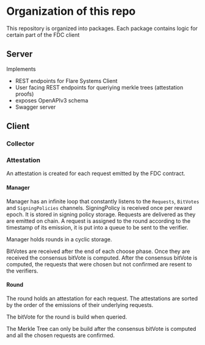 # Organization of this repo

This repository is organized into packages.
Each package contains logic for certain part of the FDC client

## Server

Implements

-   REST endpoints for Flare Systems Client
-   User facing REST endpoints for queriying merkle trees (attestation proofs)
-   exposes OpenAPIv3 schema
-   Swagger server

## Client

### Collector

### Attestation

An attestation is created for each request emitted by the FDC contract.

#### Manager

Manager has an infinite loop that constantly listens to the `Requests`, `BitVotes` and `SigningPolicies` channels.
SigningPolicy is received once per reward epoch. It is stored in signing policy storage.
Requests are delivered as they are emitted on chain. A request is assigned to the round according to the timestamp of its emission, it is put into a queue to be sent to the verifier.

Manager holds rounds in a cyclic storage.

BitVotes are received after the end of each choose phase.
Once they are received the consensus bitVote is computed.
After the consensus bitVote is computed, the requests that were chosen but not confirmed are resent to the verifiers.

#### Round

The round holds an attestation for each request.
The attestations are sorted by the order of the emissions of their underlying requests.

The bitVote for the round is build when queried.

The Merkle Tree can only be build after the consensus bitVote is computed and all the chosen requests are confirmed.
